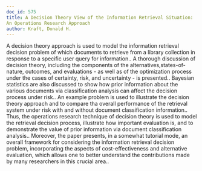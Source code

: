 ```yaml
---
doc_id: 575
title: A Decision Theory View of the Information Retrieval Situation:
An Operations Research Approach
author: Kraft, Donald H.
---
```


A decision theory approach is used to model the information retrieval 
decision problem of which documents to retrieve from a library collection in 
response to a specific user query for information.. A thorough discussion of
decision theory, including the components of the alternatives,states-of-nature,
outcomes, and evaluations - as well as of the optimization process under the 
cases of certainty, risk, and uncertainty - is presented.. Bayesian statistics
are also discussed to show how prior information about the various documents 
via classification analysis can affect the decision process under risk.. An 
example problem is used to illustrate the decision theory approach and to
compare tha overall performance of the retrieval system under risk with and
without document classification information..
   Thus, the operations research technique of decision theory is used to model
the retrieval decision process, illustrate how important evaluation is, and to
demonstrate the value of prior information via document classification 
analysis.. Moreover, the paper presents, in a somewhat tutorial mode, an
overall framework for considering the information retrieval decision problem,
incorporating the aspects of cost-effectiveness and alternative evaluation,
which allows one to better understand the contributions made by many 
researchers in this crucial area..